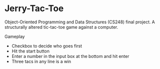 # Jerry-Tac-Toe

Object-Oriented Programming and Data Structures (CS248) final project. A structurally altered tic-tac-toe game against a computer.

Gameplay
- Checkbox to decide who goes first
- Hit the start button
- Enter a number in the input box at the bottom and hit enter
- Three tacs in any line is a win
